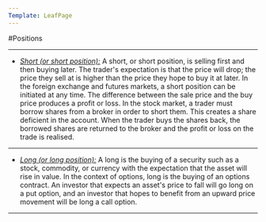 ```yaml
---
Template: LeafPage
---
```


#Positions

---

 - <a href="https://www.investopedia.com/terms/s/short.asp" target="_blank">*Short (or short position):*</a> A short, or short position, is selling first and then buying later. The trader's expectation is that the price will drop; the price they sell at is higher than the price they hope to buy it at later. In the foreign exchange and futures markets, a short position can be initiated at any time. The difference between the sale price and the buy price produces a profit or loss. In the stock market, a trader must borrow shares from a broker in order to short them. This creates a share deficient in the account. When the trader buys the shares back, the borrowed shares are returned to the broker and the profit or loss on the trade is realised.  
 
---
 
 - <a href="https://www.investopedia.com/terms/l/long.asp" target="_blank">*Long (or long position):*</a> A long is the buying of a security such as a stock, commodity, or currency with the expectation that the asset will rise in value. In the context of options, long is the buying of an options contract. An investor that expects an asset's price to fall will go long on a put option, and an investor that hopes to benefit from an upward price movement will be long a call option.  
 
---
